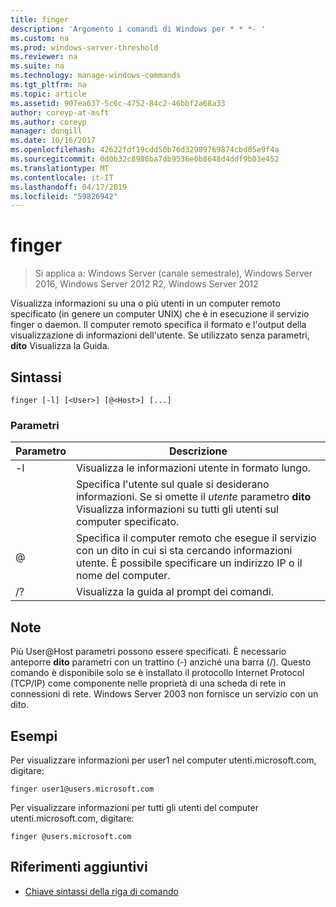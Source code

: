 ```yaml
---
title: finger
description: 'Argomento i comandi di Windows per * * *- '
ms.custom: na
ms.prod: windows-server-threshold
ms.reviewer: na
ms.suite: na
ms.technology: manage-windows-commands
ms.tgt_pltfrm: na
ms.topic: article
ms.assetid: 907ea637-5c6c-4752-84c2-46bbf2a68a33
author: coreyp-at-msft
ms.author: coreyp
manager: dongill
ms.date: 10/16/2017
ms.openlocfilehash: 42622fdf19cdd50b76d32989769874cbd05e9f4a
ms.sourcegitcommit: 0d0b32c8986ba7db9536e0b8648d4ddf9b03e452
ms.translationtype: MT
ms.contentlocale: it-IT
ms.lasthandoff: 04/17/2019
ms.locfileid: "59826942"
---
```

# <a name="finger"></a>finger

>Si applica a: Windows Server (canale semestrale), Windows Server 2016, Windows Server 2012 R2, Windows Server 2012

Visualizza informazioni su una o più utenti in un computer remoto specificato (in genere un computer UNIX) che è in esecuzione il servizio finger o daemon. Il computer remoto specifica il formato e l'output della visualizzazione di informazioni dell'utente. Se utilizzato senza parametri, **dito** Visualizza la Guida. 
## <a name="syntax"></a>Sintassi
```
finger [-l] [<User>] [@<Host>] [...]
```
### <a name="parameters"></a>Parametri
|Parametro|Descrizione|
|-------|--------|
|-l|Visualizza le informazioni utente in formato lungo.|
|<User>|Specifica l'utente sul quale si desiderano informazioni. Se si omette il *utente* parametro **dito** Visualizza informazioni su tutti gli utenti sul computer specificato.|
|@<Host>|Specifica il computer remoto che esegue il servizio con un dito in cui si sta cercando informazioni utente. È possibile specificare un indirizzo IP o il nome del computer.|
|/?|Visualizza la guida al prompt dei comandi.|
## <a name="remarks"></a>Note
Più User@Host parametri possono essere specificati.
È necessario anteporre **dito** parametri con un trattino (-) anziché una barra (/).
Questo comando è disponibile solo se è installato il protocollo Internet Protocol (TCP/IP) come componente nelle proprietà di una scheda di rete in connessioni di rete.
Windows Server 2003 non fornisce un servizio con un dito.
## <a name="BKMK_Examples"></a>Esempi
Per visualizzare informazioni per user1 nel computer utenti.microsoft.com, digitare:
```
finger user1@users.microsoft.com
```
Per visualizzare informazioni per tutti gli utenti del computer utenti.microsoft.com, digitare:
```
finger @users.microsoft.com
```
## <a name="additional-references"></a>Riferimenti aggiuntivi
-   [Chiave sintassi della riga di comando](command-line-syntax-key.md)
